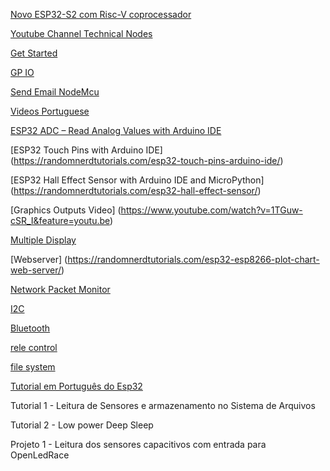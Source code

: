 [Novo ESP32-S2 com Risc-V coprocessador](https://hackaday.com/2020/03/23/esp32-s2-samples-show-up/)

[Youtube Channel Technical Nodes](https://www.youtube.com/user/G6EJD/videos)

[Get Started](https://www.youtube.com/watch?v=xPlN_Tk3VLQ)

[GP IO](https://randomnerdtutorials.com/esp32-pinout-reference-gpios/)

[Send Email NodeMcu](https://github.com/G6EJD/ESP8266-Sending-Emails/blob/master/ESP8366_Send_eMail_YT.ino)

[Videos Portuguese](https://www.curtocircuito.com.br/blog/?page=2)

[ESP32 ADC – Read Analog Values with Arduino IDE](https://randomnerdtutorials.com/esp32-adc-analog-read-arduino-ide/)

[ESP32 Touch Pins with Arduino IDE]
(https://randomnerdtutorials.com/esp32-touch-pins-arduino-ide/)
 

[ESP32 Hall Effect Sensor with Arduino IDE and MicroPython]
(https://randomnerdtutorials.com/esp32-hall-effect-sensor/)

[Graphics Outputs Video]
(https://www.youtube.com/watch?v=1TGuw-cSR_I&feature=youtu.be)

[Multiple Display](https://www.youtube.com/watch?v=WL8Xs5D2VUA&feature=youtu.be)

[Webserver]
(https://randomnerdtutorials.com/esp32-esp8266-plot-chart-web-server/)

[Network Packet Monitor](https://github.com/spacehuhn/PacketMonitor32/)


[I2C](https://randomnerdtutorials.com/esp32-i2c-communication-arduino-ide/)

[Bluetooth](https://www.zerynth.com/blog/design-bluetooth-ble-applications-in-python-on-esp32-using-zerynth/)

[rele control](https://www.youtube.com/watch?v=giACxpN0cGc&feature=youtu.be)

[file system](https://www.youtube.com/watch?time_continue=27&v=nOxiUf7I5mY&feature=emb_logo)

[Tutorial em Português do Esp32](https://www.curtocircuito.com.br/blog/conhecendo-esp32/)

Tutorial 1 - Leitura de Sensores e armazenamento no Sistema de Arquivos

Tutorial 2 - Low power Deep Sleep

Projeto  1 - Leitura dos sensores capacitivos com entrada para OpenLedRace



